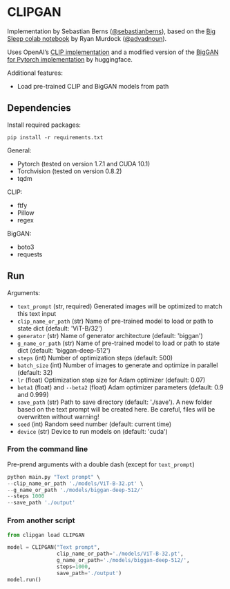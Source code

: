 # CLIPGAN

Implementation by Sebastian Berns ([@sebastianberns](https://twitter.com/sebastianberns)), based on the [Big Sleep colab notebook](https://colab.research.google.com/drive/1NCceX2mbiKOSlAd_o7IU7nA9UskKN5WR?usp=sharing) by Ryan Murdock ([@advadnoun](https://twitter.com/advadnoun)).

Uses OpenAI’s [CLIP implementation](https://github.com/openai/CLIP) and a modified version of the [BigGAN for Pytorch implementation](https://github.com/huggingface/pytorch-pretrained-BigGAN) by huggingface.

Additional features:

- Load pre-trained CLIP and BigGAN models from path

## Dependencies

Install required packages:

```shell
pip install -r requirements.txt
```

General:

- Pytorch (tested on version 1.7.1 and CUDA 10.1)
- Torchvision (tested on version 0.8.2)
- tqdm

CLIP:

- ftfy
- Pillow
- regex

BigGAN:

- boto3
- requests


## Run

Arguments:

- `text_prompt` (str, required) Generated images will be optimized to match this text input
- `clip_name_or_path` (str) Name of pre-trained model to load or path to state dict (default: 'ViT-B/32')
- `generator` (str) Name of generator architecture (default: 'biggan')
- `g_name_or_path` (str) Name of pre-trained model to load or path to state dict (default: 'biggan-deep-512')
- `steps` (int) Number of optimization steps (default: 500)
- `batch_size` (int) Number of images to generate and optimize in parallel (default: 32)
- `lr` (float) Optimization step size for Adam optimizer (default: 0.07)
- `beta1` (float) and `--beta2` (float) Adam optimizer parameters (default: 0.9 and 0.999)
- `save_path` (str) Path to save directory (default: './save'). A new folder based on the text prompt will be created here. Be careful, files will be overwritten without warning!
- `seed` (int) Random seed number (default: current time)
- `device` (str) Device to run models on (default: 'cuda')

### From the command line

Pre-prend arguments with a double dash (except for `text_prompt`)

```python
python main.py "Text prompt" \
--clip_name_or_path './models/ViT-B-32.pt' \
--g_name_or_path './models/biggan-deep-512/'
--steps 1000
--save_path './output'
```

### From another script

```python
from clipgan load CLIPGAN

model = CLIPGAN("Text prompt",
                clip_name_or_path='./models/ViT-B-32.pt',
                g_name_or_path='./models/biggan-deep-512/',
                steps=1000,
                save_path='./output')
model.run()
```
